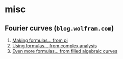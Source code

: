 # misc

## Fourier curves (`blog.wolfram.com`)
1. [Making formulas… from pi](https://blog.wolfram.com/2013/05/17/making-formulas-for-everything-from-pi-to-the-pink-panther-to-sir-isaac-newton/)
2. [Using formulas… from complex analysis](https://blog.wolframalpha.com/2013/06/10/using-formulas-for-everything-from-a-complex-analysis-class-to-political-cartoons-to-music-album-covers/)
3. [Even more formulas… from filled algebraic curves](https://blog.wolfram.com/2013/08/15/even-more-formulas-for-everything-from-filled-algebraic-curves-to-the-twitter-bird-the-american-flag-chocolate-easter-bunnies-and-the-superman-solid/)
